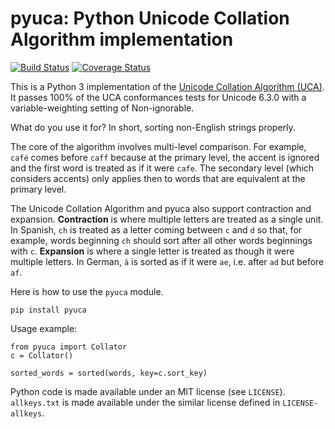 # pyuca: Python Unicode Collation Algorithm implementation

[![Build Status](https://travis-ci.org/jtauber/pyuca.png?branch=master)](https://travis-ci.org/jtauber/pyuca)
[![Coverage Status](https://coveralls.io/repos/jtauber/pyuca/badge.png?branch=master)](https://coveralls.io/r/jtauber/pyuca?branch=master)

This is a Python 3 implementation of the
[Unicode Collation Algorithm (UCA)](http://unicode.org/reports/tr10/). It
passes 100% of the UCA conformances tests for Unicode 6.3.0 with a
variable-weighting setting of Non-ignorable.

What do you use it for? In short, sorting non-English strings properly.

The core of the algorithm involves multi-level comparison. For example,
``café`` comes before ``caff`` because at the primary level, the accent is
ignored and the first word is treated as if it were ``cafe``. The secondary
level (which considers accents) only applies then to words that are equivalent
at the primary level.

The Unicode Collation Algorithm and pyuca also support contraction and
expansion. **Contraction** is where multiple letters are treated as a single
unit. In Spanish, ``ch`` is treated as a letter coming between ``c`` and ``d``
so that, for example, words beginning ``ch`` should sort after all other words
beginnings with ``c``. **Expansion** is where a single letter is treated as
though it were multiple letters. In German, ``ä`` is sorted as if it were
``ae``, i.e. after ``ad`` but before ``af``.

Here is how to use the ``pyuca`` module.

    pip install pyuca

Usage example:

    from pyuca import Collator
    c = Collator()

    sorted_words = sorted(words, key=c.sort_key)

Python code is made available under an MIT license (see `LICENSE`).
`allkeys.txt` is made available under the similar license defined in
`LICENSE-allkeys`.
